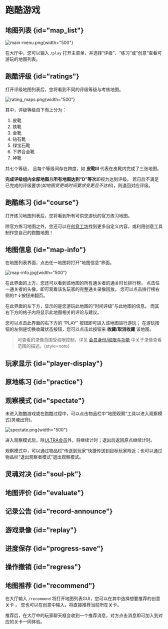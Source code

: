 # 跑酷游戏

## 地图列表 {id="map_list"}

![main-menu.png](main-menu.png){width="500"}

在大厅中，您可以输入 `/play` 打开主菜单，并选择“评级”、“练习”或“创意”查看可游玩的地图列表。

## 跑酷评级 {id="ratings"}

打开评级地图列表后，您将看到不同的评级等级与考核地图。

![rating_maps.png](rating_maps.png){width="500"}

其中，评级等级自下而上分为：
1. 皮靴
2. 铁靴 
3. 金靴 
4. 钻石靴 
5. 绿宝石靴 
6. 下界合金靴 
7. 神靴

共七个等级， 且每个等级间存在跨度，如 **皮靴III** 代表在皮靴内完成了三张地图。

**完成评级组内全部地图**且**所有地图达到“D”等次**即视为达到评级。
若日后不满足已完成的评级要求(_如地图变更或时间要求变更且不达标_)，则退回对应评级。


## 跑酷练习 {id="course"}

打开练习地图列表后，您将看到所有可供您游玩的官方练习地图。

[//]: # (新版UI还没上线，待更新)

除官方练习地图之外，您还可以在[创意工坊](creative.md#creative-list)找到更多自定义内容，或利用创意工具制作您自己的跑酷地图！

## 地图信息 {id="map-info"}

在地图列表界面，点击任一地图将打开“地图信息”界面。

![map-info.jpg](map-info.jpg){width="500"}

在此界面的上方，您还可以看到该地图的所有通关者的通关时长排行榜，
点击任一通关者的头像，即可观看该名玩家的完整通关录像回放。
您可以点击排行榜右侧的<shortcut>↑</shortcut><shortcut>↓</shortcut>按钮来翻页。

在此界面的左下方，显示的是您游玩此地图的“时间评级”与此地图的信息。
而其右下方的格子内将显示此地图相关的评论与建议。

您可以点击此界面的右下方的 “<shortcut>PLAY</shortcut>” 按钮即可进入该地图进行游玩；
在游玩按钮的左侧是切换收藏状态按钮，您可以点击此按钮来 **收藏/取消收藏** 该地图。



> 可查看的录像范围受权限控制，详见 [会员身份/权限与功能](ranks.md) 中关于录像查看范围的描述。{style=note}

## 玩家显示 {id="player-display"}



## 原地练习 {id="practice"}

## 观察模式 {id="spectate"}

未进入跑酷游戏或在跑酷过程中，可以点击物品栏中“地图观察”工具以进入观察模式(灵魂出窍)。

![spectate.png](spectate.png){width="500"}

进入观察模式后，除[ULTRA会员](ranks.md)外，将继续计时；退出后返回原点继续计时。

观察模式中，可以通过物品栏“传送到玩家”快捷传送到目标玩家附近；也可以通过物品栏“退出观察者模式”退出观察模式。

## 灵魂对决 {id="soul-pk"}

## 地图评价 {id="evaluate"}

## 记录公告 {id="record-announce"}

## 游戏录像 {id="replay"}

## 进度保存 {id="progress-save"}

## 操作撤销 {id="regress"}

## 地图推荐 {id="recommend"}

在大厅输入 `/recommend` 将打开地图列表GUI，您可以在其中选择想要推荐的创意关卡 。
您也可以在创意中输入，将直接推荐当前所在关卡。

推荐后，在大厅中的玩家聊天框会收到一个推荐消息，对方点击消息即可加入到对应的关卡一同体验。